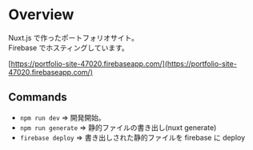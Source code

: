 # Overview
Nuxt.js で作ったポートフォリオサイト。  
Firebase でホスティングしています。

[https://portfolio-site-47020.firebaseapp.com/](https://portfolio-site-47020.firebaseapp.com/)

## Commands
- `npm run dev` => 開発開始。
- `npm run generate` => 静的ファイルの書き出し(nuxt generate)
- `firebase deploy` => 書き出しされた静的ファイルを firebase に deploy
